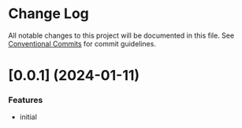 # Change Log

All notable changes to this project will be documented in this file.
See [Conventional Commits](https://conventionalcommits.org) for commit guidelines.

# [0.0.1] (2024-01-11)

### Features

- initial